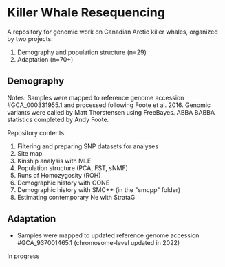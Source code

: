 # Killer Whale Resequencing
A repository for genomic work on Canadian Arctic killer whales, organized by two projects: 
1. Demography and population structure (n=29)
2. Adaptation (n=70+)

## Demography
Notes: Samples were mapped to reference genome accession #GCA_000331955.1 and processed following Foote et al. 2016. Genomic variants were called by Matt Thorstensen using FreeBayes. ABBA BABBA statistics completed by Andy Foote.

Repository contents:
1) Filtering and preparing SNP datasets for analyses
2) Site map
3) Kinship analysis with MLE
4) Population structure (PCA, FST, sNMF)
5) Runs of Homozygosity (ROH)
6) Demographic history with GONE
7) Demographic history with SMC++ (in the "smcpp" folder)
8) Estimating contemporary Ne with StrataG

## Adaptation
* Samples were mapped to updated reference genome accession #GCA_937001465.1 (chromosome-level updated in 2022)
  
In progress
